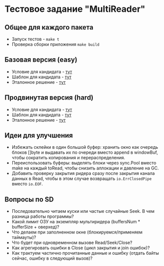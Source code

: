 # Тестовое задание "MultiReader"


## Общее для каждого пакета

- Запуск тестов - `make t`
- Проверка сборки приложения `make build`


## Базовая версия (easy)

- Условие для кандидата - [тут](easy/task.md)
- Шаблон для кандидата - [тут](easy/task.go)
- Эталонное решение - [тут](easy/task_expected.go)


## Продвинутая версия (hard)

- Условие для кандидата - [тут](hard/task.md)
- Шаблон для кандидата - [тут](hard/task.go)
- Эталонное решение - [тут](hard/task_expected.go)

## Идеи для улучшения

- Избежать склейки в один большой буфер: хранить окно как очередь блоков []byte и выдавать их по очереди вместо append в windowBuf, чтобы сократить копирования и перераспределения.
- Переиспользовать буферы: выделять блоки через sync.Pool вместо make на каждый toRead, чтобы снизить аллокации и давление на GC.
- Добавить проверку закрытия ридера сразу после закрытия канала данных в Read, чтобы в этом случае возвращать `io.ErrClosedPipe` вместо `io.EOF`.

## Вопросы по SD

- Последовательно читаем куски или частые случайные Seek. В чем разница работы программы?
- Какой лимит ОЗУ на экземпляр мультиридера (buffersNum * bufferSize + оверхед)?
- Что делаем при заполненном окне (блокируемся/применяем таймауты)?
- Что будет при одновременном вызове Read/Seek/Close?
- Как агрегировать ошибки в Close (цикл закрытия и join ошибок)?
- Как трактуем частично прочитанные данные и ошибку (отдать байты сейчас, ошибку в следующий вызов)?
